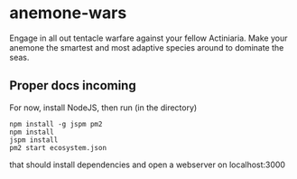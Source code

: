 # anemone-wars
Engage in all out tentacle warfare against your fellow Actiniaria. Make your anemone the smartest and most adaptive species around to dominate the seas.


## Proper docs incoming ##

For now, install NodeJS, then run (in the directory)
```
npm install -g jspm pm2
npm install
jspm install
pm2 start ecosystem.json
```

that should install dependencies and open a webserver on localhost:3000
